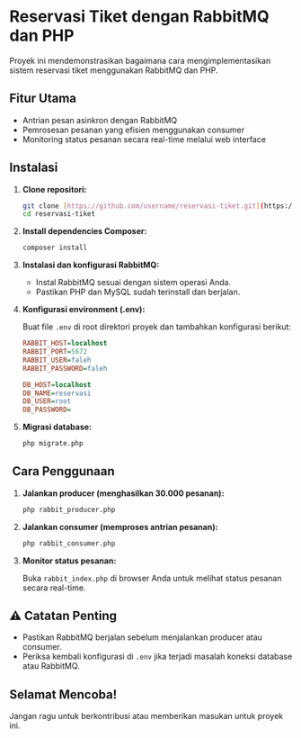 # Reservasi Tiket dengan RabbitMQ dan PHP

Proyek ini mendemonstrasikan bagaimana cara mengimplementasikan sistem reservasi tiket menggunakan RabbitMQ dan PHP.

##  Fitur Utama

* Antrian pesan asinkron dengan RabbitMQ
* Pemrosesan pesanan yang efisien menggunakan consumer
* Monitoring status pesanan secara real-time melalui web interface

##  Instalasi

1.  **Clone repositori:**

    ```bash
    git clone [https://github.com/username/reservasi-tiket.git](https://github.com/username/reservasi-tiket.git)
    cd reservasi-tiket
    ```

2.  **Install dependencies Composer:**

    ```bash
    composer install
    ```

3.  **Instalasi dan konfigurasi RabbitMQ:**
    * Instal RabbitMQ sesuai dengan sistem operasi Anda.
    * Pastikan PHP dan MySQL sudah terinstall dan berjalan.

4.  **Konfigurasi environment (.env):**

    Buat file `.env` di root direktori proyek dan tambahkan konfigurasi berikut:

    ```ini
    RABBIT_HOST=localhost
    RABBIT_PORT=5672
    RABBIT_USER=faleh
    RABBIT_PASSWORD=faleh

    DB_HOST=localhost
    DB_NAME=reservasi
    DB_USER=root
    DB_PASSWORD=
    ```

5.  **Migrasi database:**

    ```bash
    php migrate.php
    ```

## ️ Cara Penggunaan

1.  **Jalankan producer (menghasilkan 30.000 pesanan):**

    ```bash
    php rabbit_producer.php
    ```

2.  **Jalankan consumer (memproses antrian pesanan):**

    ```bash
    php rabbit_consumer.php
    ```

3.  **Monitor status pesanan:**

    Buka `rabbit_index.php` di browser Anda untuk melihat status pesanan secara real-time.

## ⚠️ Catatan Penting

* Pastikan RabbitMQ berjalan sebelum menjalankan producer atau consumer.
* Periksa kembali konfigurasi di `.env` jika terjadi masalah koneksi database atau RabbitMQ.

##  Selamat Mencoba!

Jangan ragu untuk berkontribusi atau memberikan masukan untuk proyek ini.
